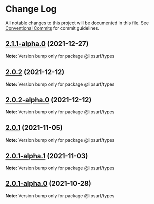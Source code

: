 # Change Log

All notable changes to this project will be documented in this file.
See [Conventional Commits](https://conventionalcommits.org) for commit guidelines.

## [2.1.1-alpha.0](https://github.com/lipsurf/types/compare/@lipsurf/types@2.0.2...@lipsurf/types@2.1.1-alpha.0) (2021-12-27)

**Note:** Version bump only for package @lipsurf/types





## [2.0.2](https://github.com/lipsurf/types/compare/@lipsurf/types@2.0.2-alpha.0...@lipsurf/types@2.0.2) (2021-12-12)

**Note:** Version bump only for package @lipsurf/types





## [2.0.2-alpha.0](https://github.com/lipsurf/types/compare/@lipsurf/types@2.0.1...@lipsurf/types@2.0.2-alpha.0) (2021-12-12)

**Note:** Version bump only for package @lipsurf/types





## [2.0.1](https://github.com/lipsurf/types/compare/@lipsurf/types@2.0.1-alpha.1...@lipsurf/types@2.0.1) (2021-11-05)

**Note:** Version bump only for package @lipsurf/types





## [2.0.1-alpha.1](https://github.com/lipsurf/types/compare/@lipsurf/types@2.0.1-alpha.0...@lipsurf/types@2.0.1-alpha.1) (2021-11-03)

**Note:** Version bump only for package @lipsurf/types





## [2.0.1-alpha.0](https://github.com/lipsurf/types/compare/@lipsurf/types@2.0.0...@lipsurf/types@2.0.1-alpha.0) (2021-10-28)

**Note:** Version bump only for package @lipsurf/types
